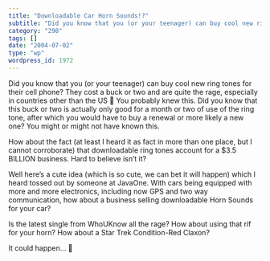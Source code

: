 ```yaml
---
title: "Downloadable Car Horn Sounds!?"
subtitle: "Did you know that you (or your teenager) can buy cool new ring tones for their cell phone? They cost..."
category: "298"
tags: []
date: "2004-07-02"
type: "wp"
wordpress_id: 1972
---
```

Did you know that you (or your teenager) can buy cool new ring tones for their cell phone? They cost a buck or two and are quite the rage, especially in countries other than the US 🙂 You probably knew this. 
Did you know that this buck or two is actually only good for a month or two of use of the ring tone, after which you would have to buy a renewal or more likely a new one? You might or might not have known this.

How about the fact (at least I heard it as fact in more than one place, but I cannot corroborate) that downloadable ring tones account for a $3.5 BILLION business. Hard to believe isn’t it?

Well here’s a cute idea (which is so cute, we can bet it will happen) which I heard tossed out by someone at JavaOne. With cars being equipped with more and more electronics, including now GPS and two way communication, how about a business selling downloadable Horn Sounds for your car?

Is the latest single from WhoUKnow all the rage? How about using that rif for your horn? How about a Star Trek Condition-Red Claxon? 

It could happen… 🙂